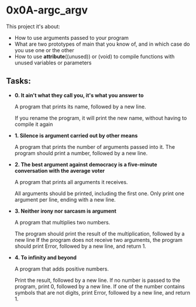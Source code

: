 # 0x0A-argc_argv 

This project it's about:

- How to use arguments passed to your program
- What are two prototypes of main that you know of, and in which case do you use one or the other
- How to use __attribute__((unused)) or (void) to compile functions with unused variables or parameters

## Tasks:

 - **0. It ain't what they call you, it's what you answer to**

	A program that prints its name, followed by a new line.

	If you rename the program, it will print the new name, without having to compile it again

 - **1. Silence is argument carried out by other means**

	A program that prints the number of arguments passed into it.
	The program should print a number, followed by a new line.

 - **2. The best argument against democracy is a five-minute conversation with the average voter**

	A program that prints all arguments it receives.

	All arguments should be printed, including the first one.
	Only print one argument per line, ending with a new line.
 - **3. Neither irony nor sarcasm is argument**

	A program that multiplies two numbers.

	The program should print the result of the multiplication, followed by a new line
	If the program does not receive two arguments, the program should print Error, followed by a new line, and return 1.

 - **4. To infinity and beyond**

	A program that adds positive numbers.

	Print the result, followed by a new line.
	If no number is passed to the program, print 0, followed by a new line.
	If one of the number contains symbols that are not digits, print Error, followed by a new line, and return 1.

